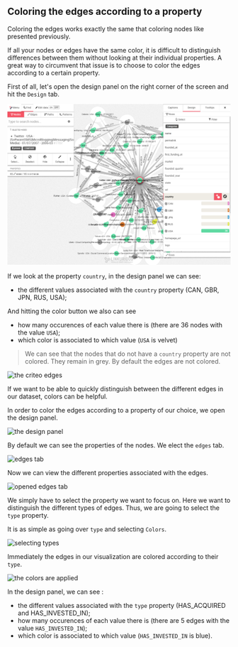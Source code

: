 ## Coloring the edges according to a property

Coloring the edges works exactly the same that coloring nodes like presented previously.

If all your nodes or edges have the same color, it is difficult to distinguish differences between them without looking at their individual properties. A great way to circumvent that issue is to choose to color the edges according to a certain property.

First of all, let's open the design panel on the right corner of the screen and hit the ```Design``` tab.




![](Colored.png)

If we look at the property ```country```, in the design panel we can see:
* the different values associated with the ```country``` property (CAN, GBR, JPN, RUS, USA);

And hitting the color button we also can see

* how many occurences of each value there is (there are 36 nodes with the value ```USA```);
* which color is associated to which value (```USA``` is velvet)



> We can see that the nodes that do not have a ```country``` property are not colored. They remain in grey.
By default the edges are not colored.

![the criteo edges](https://dl.dropboxusercontent.com/s/ituxoqm9kkyf6fh/40.png?dl=0)

If we want to be able to quickly distinguish between the different edges in our dataset, colors can be helpful.

In order to color the edges according to a property of our choice, we open the design panel.

![the design panel](https://dl.dropboxusercontent.com/s/rcjf06pghdub3kc/41.png?dl=0)

By default we can see the properties of the nodes. We elect the ```edges``` tab.

![edges tab](https://dl.dropboxusercontent.com/s/rse0rz97itwtlck/42.png?dl=0)

Now we can view the different properties associated with the edges.

![opened edges tab](https://dl.dropboxusercontent.com/s/iz6jcaav9k87thk/43.png?dl=0)

We simply have to select the property we want to focus on. Here we want to distinguish the different types of edges. Thus, we are going to select the ```type``` property.

It is as simple as going over ```type``` and selecting ```Colors```.

![selecting types](https://dl.dropboxusercontent.com/s/n2jy9vh73faxg2j/44.png?dl=0)

Immediately the edges in our visualization are colored according to their ```type```.

![the colors are applied](https://dl.dropboxusercontent.com/s/isb4ghghxw4fvbr/45.png?dl=0)

In the design panel, we can see :
* the different values associated with the ```type``` property (HAS_ACQUIRED and HAS_INVESTED_IN);
* how many occurences of each value there is (there are 5 edges with the value ```HAS_INVESTED_IN```);
* which color is associated to which value (```HAS_INVESTED_IN``` is blue).
